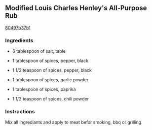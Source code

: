 ## Modified Louis Charles Henley's All-Purpose Rub

[80497b37b1](http://www.food.com/recipe/modified-louis-charles-henleys-all-purpose-rub-277984)

### Ingredients

 - 6 tablespoon of salt, table

 - 1 tablespoon of spices, pepper, black

 - 1 1/2 teaspoon of spices, pepper, black

 - 1 tablespoon of spices, garlic powder

 - 1 tablespoon of spices, paprika

 - 1 1/2 teaspoon of spices, chili powder

### Instructions

Mix all ingrediants and apply to meat befor smoking, bbq or grilling.